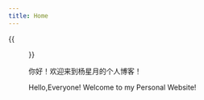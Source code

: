 ```yaml
---
title: Home
---
```


{{<figure src="https://img.mjj.today/2022/10/08/eb57ef498918555a145071cdea201d46.jpg" alt="eb57ef498918555a145071cdea201d46.jpg" title="This is me, which is me (我就是我，不一样的烟火)" width="450">}}

你好！欢迎来到杨星月的个人博客！

Hello,Everyone! Welcome to my Personal Website!

